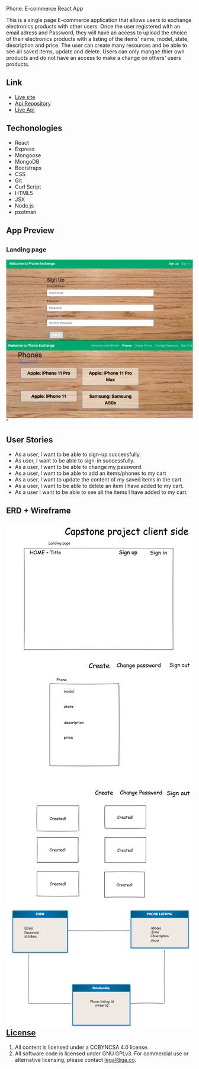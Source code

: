 Phone: E-commerce React App

This is a single page E-commerce application that allows users to exchange electronics products with other users. Once the user registered with an email adress and Password, they will have an access to upload the choice of their electronics products with a listing of the items' name, model, state, description and price. The user can create many resources and be able to see all saved items, update and delete. Users can only mangae thier own products and do not have an access to make a change on others' users products.

## Link
- [Live site](https://mk1366.github.io/Capstone-Client/#/)
- [Api Repository](https://github.com/mk1366/React-api)
- [Live Api](https://boiling-lake-07501.herokuapp.com/)



## Techonologies
- React
- Express
- Mongoose
- MongoDB
- Bootstraps
- CSS
- Git
- Curl Script
- HTML5
- JSX
- Node.js
- psotman

## App Preview

## <h3>Landing page</h3>
<img src="phone-landing.png"
      alt="Phone Landing page"
      style="float: left; margin-right: 10px;" />
<img src="phone-cart.png"
  alt="Phone cart page"
  style="float: left; margin-right: 10px;" />"

## User Stories

- As a user, I want to be able to sign-up successfully.
- As user, I want to be able to sign-in successfully.
- As a user, I want to be able to change my password.
- As a user, I want to be able to add an items/phones to my cart
- As a user, I want to update the content of my saved items in the cart.
- As a user, I want to be able to delete an item I have added to my cart.
- As a user I want to be able to see all the items I have added to my cart.

## ERD + Wireframe

<img src="wireframe_1.png"
     alt="phone Wireframe 1"
     style="float: left; margin-right: 10px;" />
<img src="wireframe_0.png"
     alt="phone Wireframe 0"
     style="float: left; margin-right: 10px;" />
<img src="wireframe_3.png"
     alt="phone Wireframe 3"
     style="float: left; margin-right: 10px;" />
<img src="erd.png"
     alt="phone API Entity Relationship Diagram"
     style="float: left; margin-right: 10px;" />


## [License](LICENSE)

1. All content is licensed under a CC­BY­NC­SA 4.0 license.
1. All software code is licensed under GNU GPLv3. For commercial use or
    alternative licensing, please contact legal@ga.co.
